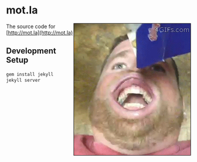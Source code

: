 # mot.la

<img src="https://raw.githubusercontent.com/motdotla/motdotla.github.io/master/images/motdotla.github.io.gif" alt="motdotla.github.io" align="right" width="320" />

The source code for [http://mot.la](http://mot.la)

## Development Setup

```
gem install jekyll
jekyll server
```

